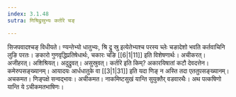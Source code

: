 ```yaml
---
index: 3.1.48
sutra: णिश्रिद्रुस्रुभ्यः कर्तरि चङ्

---
```

सिजपवादश्चङ् विधीयते। ण्यन्तेभ्यो धातुभ्यः, श्रि द्रु स्रु इत्येतेभ्यश्च परस्य च्लेः चङादेशो भवति कर्तवाचिनि लुङि परतः। ङकारो गुणवृद्धिप्रतिषेधार्थः, चकारः चङि [[6|1|11]] इति विशेषणार्थः। अचीकरत्। अजीहरत्। अशिश्रियत्। अदुद्रुवत्। असुस्रुवत्। कर्तरि इति किम्? अकारयिषातां कटौ देवदत्तेन। कमेरुपसङ्ख्यानम्। आयादयः आर्धधातुके वा [[3|1|31]] इति यदा णिङ् न अस्ति तदा एततुपसङ्ख्यानम्। अचकमत। णिङ्पक्षे सन्वद्भावः। अचीकमत। नाकमिष्टसुखं यान्ति सुयुक्तैर् वडवारथैः। अथ पत्कषिणो यान्ति ये ऽचीकमतभाषिणः।